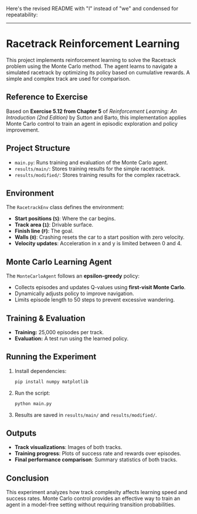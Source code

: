 Here's the revised README with "I" instead of "we" and condensed for repeatability:  

---

# Racetrack Reinforcement Learning  

This project implements reinforcement learning to solve the Racetrack problem using the Monte Carlo method. The agent learns to navigate a simulated racetrack by optimizing its policy based on cumulative rewards. A simple and complex track are used for comparison.  

## Reference to Exercise  
Based on **Exercise 5.12 from Chapter 5** of *Reinforcement Learning: An Introduction (2nd Edition)* by Sutton and Barto, this implementation applies Monte Carlo control to train an agent in episodic exploration and policy improvement.  

## Project Structure  
- `main.py`: Runs training and evaluation of the Monte Carlo agent.  
- `results/main/`: Stores training results for the simple racetrack.  
- `results/modified/`: Stores training results for the complex racetrack.  

## Environment  
The `RacetrackEnv` class defines the environment:  
- **Start positions (`S`)**: Where the car begins.  
- **Track area (`1`)**: Drivable surface.  
- **Finish line (`F`)**: The goal.  
- **Walls (`0`)**: Crashing resets the car to a start position with zero velocity.  
- **Velocity updates**: Acceleration in x and y is limited between 0 and 4.  

## Monte Carlo Learning Agent  
The `MonteCarloAgent` follows an **epsilon-greedy** policy:  
- Collects episodes and updates Q-values using **first-visit Monte Carlo**.  
- Dynamically adjusts policy to improve navigation.  
- Limits episode length to 50 steps to prevent excessive wandering.  

## Training & Evaluation  
- **Training:** 25,000 episodes per track.  
- **Evaluation:** A test run using the learned policy.  

## Running the Experiment  
1. Install dependencies:  
   ```bash
   pip install numpy matplotlib
   ```  
2. Run the script:  
   ```bash
   python main.py
   ```  
3. Results are saved in `results/main/` and `results/modified/`.  

## Outputs  
- **Track visualizations**: Images of both tracks.  
- **Training progress**: Plots of success rate and rewards over episodes.  
- **Final performance comparison**: Summary statistics of both tracks.  

## Conclusion  
This experiment analyzes how track complexity affects learning speed and success rates. Monte Carlo control provides an effective way to train an agent in a model-free setting without requiring transition probabilities.